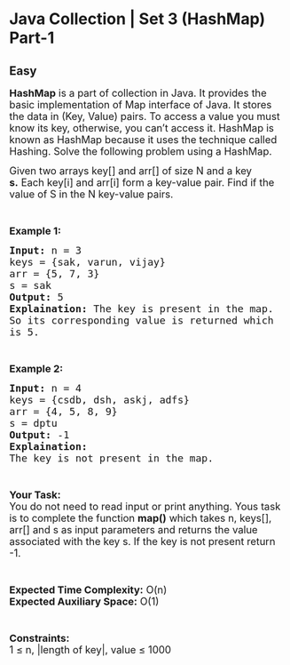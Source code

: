 # Java Collection | Set 3 (HashMap) Part-1
## Easy
<div class="problems_problem_content__Xm_eO"><p><span style="font-size:18px"><strong>HashMap</strong>&nbsp;is a part of collection in Java. It provides the basic implementation of Map interface of Java. It stores the data in (Key, Value) pairs. To access a value you must know its key, otherwise, you can’t access it. HashMap is known as HashMap because it uses the&nbsp;technique called Hashing. Solve the&nbsp;following&nbsp;problem using a HashMap.</span></p>

<p><span style="font-size:18px">Given two arrays key[] and arr[] of size N and a key <strong>s.</strong>&nbsp;Each key[i] and arr[i] form a key-value pair.&nbsp;Find if&nbsp;the value of S in the N key-value pairs.&nbsp;</span></p>

<p>&nbsp;</p>

<p><strong><span style="font-size:18px">Example 1:</span></strong></p>

<pre><span style="font-size:18px"><strong>Input:</strong> n = 3
keys = {sak, varun, vijay}
arr = {5, 7, 3}
s = sak
<strong>Output:</strong> 5
<strong>Explaination:</strong> The key is present in the map. 
So its corresponding value is returned which 
is 5.</span></pre>

<p>&nbsp;</p>

<p><span style="font-size:18px"><strong>Example 2:</strong></span></p>

<pre><span style="font-size:18px"><strong>Input:</strong> n = 4
keys = {csdb, dsh, askj, adfs}
arr = {4, 5, 8, 9}
s = dptu
<strong>Output:</strong> -1
<strong>Explaination:</strong> 
The key is not present in the map.</span></pre>

<p>&nbsp;</p>

<p><span style="font-size:18px"><strong>Your Task:</strong><br>
You do not need to read input or print anything. Yous task is to complete the function <strong>map()</strong> which takes n, keys[], arr[] and s as input parameters and returns the value associated with the key s. If the key is not present return -1.</span></p>

<p>&nbsp;</p>

<p><span style="font-size:18px"><strong>Expected Time Complexity:</strong> O(n)<br>
<strong>Expected Auxiliary Space:</strong> O(1)</span></p>

<p>&nbsp;</p>

<p><span style="font-size:18px"><strong>Constraints:</strong><br>
1 ≤ n, |length of key|, value ≤ 1000</span></p>
</div>